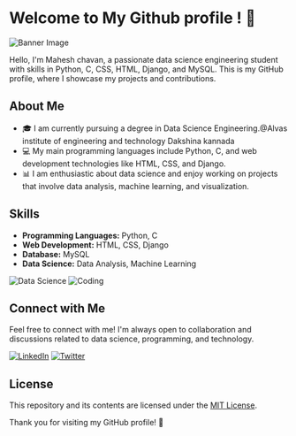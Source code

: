 # Welcome to My Github profile ! 👋

![Banner Image](https://camo.githubusercontent.com/84dd57d843b72ab017cc3345b7ad89c3c42a4a3cb8e13595dc4184affd21ca64/68747470733a2f2f626c6f672e6269742e61692f77702d636f6e74656e742f75706c6f6164732f323031382f30392f486f772d746f2d456d6265642d4769744875622d47697374732d696e2d596f75722d446f63756d656e74732d426c6f672d42616e6e65722e706e67) <!-- Replace with the URL to your banner image -->

Hello, I'm Mahesh chavan, a passionate data science engineering student with skills in Python, C, CSS, HTML, Django, and MySQL. This is my GitHub profile, where I showcase my projects and contributions.

## About Me

- 🎓 I am currently pursuing a degree in Data Science Engineering.@Alvas institute of engineering and technology Dakshina kannada 
- 💻 My main programming languages include Python, C, and web development technologies like HTML, CSS, and Django.
- 📊 I am enthusiastic about data science and enjoy working on projects that involve data analysis, machine learning, and visualization.

## Skills

- **Programming Languages:** Python, C
- **Web Development:** HTML, CSS, Django
- **Database:** MySQL
- **Data Science:** Data Analysis, Machine Learning



![Data Science](https://cdn.analyticsvidhya.com/wp-content/uploads/2021/06/65234datascience-pdusit-stock.jpg) <!-- Replace with the URL to an attractive data science image -->
![Coding](https://encrypted-tbn0.gstatic.com/images?q=tbn:ANd9GcSlkGylfANpVqSkE0I93e6tJVh9PdEh0tkvcrhKsWVS_ssCLzK3VmRuEFkvCMVB448loRU&usqp=CAU) <!-- Replace with the URL to an attractive coding/programming image -->

## Connect with Me

Feel free to connect with me! I'm always open to collaboration and discussions related to data science, programming, and technology.

[![LinkedIn](https://img.shields.io/badge/LinkedIn-Connect-blue?style=for-the-badge&logo=linkedin)](linkedin.com/in/mahesh-chavan-987546266)
[![Twitter](https://img.shields.io/badge/Twitter-Follow-blue?style=for-the-badge&logo=twitter)](https://x.com/Maheshchavan_01?t=fuP-eyiBRYHjmgNkd7gRsg&s=09)
## License

This repository and its contents are licensed under the [MIT License](LICENSE).

Thank you for visiting my GitHub profile! 🚀
